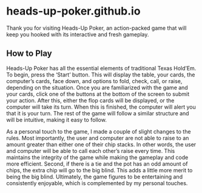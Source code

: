 # heads-up-poker.github.io
Thank you for visiting Heads-Up Poker, an action-packed game that will keep you hooked with its interactive and fresh gameplay.

## How to Play
Heads-Up Poker has all the essential elements of traditional Texas Hold’Em. To begin, press the ‘Start’ button. This will display the table, your cards, the computer’s cards, face down, and options to 
fold, check, call, or raise, depending on the situation. Once you are familiarized with the game and your cards, click one of the buttons at the bottom of the screen to submit your action. After this, 
either the flop cards will be displayed, or the computer will take its turn. When this is finished, the computer will alert you that it is your turn. The rest of the game will follow a similar structure 
and will be intuitive, making it easy to follow.
	
 As a personal touch to the game, I made a couple of slight changes to the rules. Most importantly, the user and computer are not able to raise to an amount greater than either one of their chip stacks. 
 In other words, the user and computer will be able to call each other’s raise every time. This maintains the integrity of the game while making the gameplay and code more efficient. Second, if there is a 
 tie and the pot has an odd amount of chips, the extra chip will go to the big blind. This adds a little more merit to being the big blind. Ultimately, the game figures to be entertaining and consistently 
 enjoyable, which is complemented by my personal touches.

